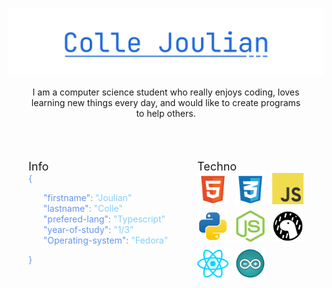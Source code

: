 ![Colle Joulian](./assets/name.svg)

<p align="center" style="margin: 0 2rem;">
    I am a computer science student who really enjoys coding, loves learning new things every day, and would like to create programs to help others.
</p>
<br>
<br>

<div style="display: flex; justify-content: space-between; gap: 1rem; flex-wrap: wrap; margin: 2rem;">
<span>
    <span style="font-size: 18px;">Info</span>
    <br>
    <div style="color: CornflowerBlue;">
        { <br />
            <ul style="list-style-type: none;">
                <li>"firstname": <span style="color:LightSkyBlue ;">"Joulian"<li>
                <li>"lastname": <span style="color:LightSkyBlue ;">"Colle"<li>
                <li>"prefered-lang": <span style="color:LightSkyBlue ;">"Typescript"<li>
                <li>"year-of-study": <span style="color:LightSkyBlue ;">"1/3"<li>
                <li>"Operating-system": <span style="color:LightSkyBlue ;">"Fedora"<li>
            </ul>
        } <br />
    </div>
</span>
<span>
    <span style="font-size: 18px;">Techno</span>
    <br>
    <div style="display: grid; grid-template-columns: 1fr 1fr 1fr; grid-gap: 10px;">
        <img src="./assets/html.svg" style="width: 50px">
        <img src="./assets/css.svg" style="width: 50px">
        <img src="./assets/js.svg" style="width: 50px">
        <img src="./assets/python.svg" style="width: 50px">
        <img src="./assets/nodejs.svg" style="width: 50px">
        <img src="./assets/deno.svg" style="width: 50px">
        <img src="./assets/react.svg" style="width: 50px">
        <img src="./assets/arduino.svg" style="width: 50px">
    </div>

</span>
</div>
